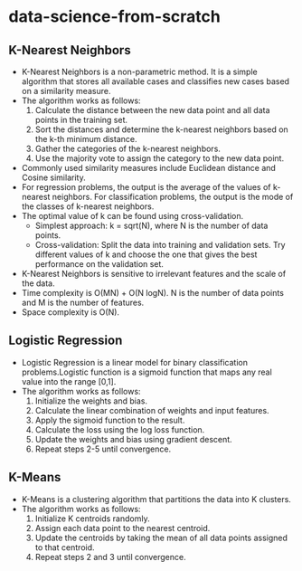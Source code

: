 # data-science-from-scratch
## K-Nearest Neighbors
- K-Nearest Neighbors is a non-parametric method. It is a simple algorithm that stores all available cases and classifies new cases based on a similarity measure.
- The algorithm works as follows:
    1. Calculate the distance between the new data point and all data points in the training set.
    2. Sort the distances and determine the k-nearest neighbors based on the k-th minimum distance.
    3. Gather the categories of the k-nearest neighbors.
    4. Use the majority vote to assign the category to the new data point.
- Commonly used similarity measures include Euclidean distance and Cosine similarity.
- For regression problems, the output is the average of the values of k-nearest neighbors. For classification problems, the output is the mode of the classes of k-nearest neighbors. 
- The optimal value of k can be found using cross-validation.
    - Simplest approach: k = sqrt(N), where N is the number of data points.
    - Cross-validation: Split the data into training and validation sets. Try different values of k and choose the one that gives the best performance on the validation set.
- K-Nearest Neighbors is sensitive to irrelevant features and the scale of the data.
- Time complexity is O(MN) + O(N logN). N is the number of data points and M is the number of features.
- Space complexity is O(N).

## Logistic Regression
- Logistic Regression is a linear model for binary classification problems.Logistic function is a sigmoid function that maps any real value into the range [0,1].
- The algorithm works as follows:
    1. Initialize the weights and bias.
    2. Calculate the linear combination of weights and input features.
    3. Apply the sigmoid function to the result.
    4. Calculate the loss using the log loss function.
    5. Update the weights and bias using gradient descent.
    6. Repeat steps 2-5 until convergence.

## K-Means
- K-Means is a clustering algorithm that partitions the data into K clusters.
- The algorithm works as follows:
    1. Initialize K centroids randomly.
    2. Assign each data point to the nearest centroid.
    3. Update the centroids by taking the mean of all data points assigned to that centroid.
    4. Repeat steps 2 and 3 until convergence.


